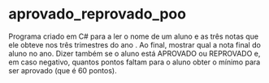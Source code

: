 # aprovado_reprovado_poo
Programa criado em C# para a ler o nome de um aluno e as três notas que ele obteve nos três trimestres do ano . Ao final, mostrar qual a nota final do aluno no ano. Dizer também se o aluno está APROVADO ou REPROVADO e, em caso negativo, quantos pontos faltam para o aluno obter o mínimo para ser aprovado (que é 60 pontos).
